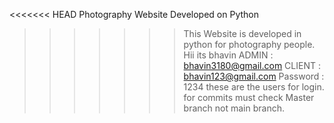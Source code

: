 <<<<<<< HEAD
Photography Website Developed on Python

> > > > > > > This Website is developed in python for photography people.
> > > > > > > Hii its bhavin
> > > > > > > ADMIN : bhavin3180@gmail.com
> > > > > > > CLIENT : bhavin123@gmail.com
> > > > > > > Password : 1234
> > > > > > > these are the users for login.
> > > > > > > for commits must check Master branch not main branch.
